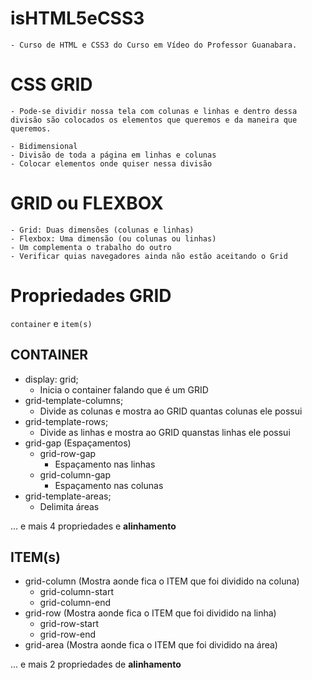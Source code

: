 # isHTML5eCSS3
    - Curso de HTML e CSS3 do Curso em Vídeo do Professor Guanabara.


# CSS GRID
    - Pode-se dividir nossa tela com colunas e linhas e dentro dessa divisão são colocados os elementos que queremos e da maneira que queremos. 

    - Bidimensional
    - Divisão de toda a página em linhas e colunas
    - Colocar elementos onde quiser nessa divisão

# GRID ou FLEXBOX
    - Grid: Duas dimensões (colunas e linhas)
    - Flexbox: Uma dimensão (ou colunas ou linhas)
    - Um complementa o trabalho do outro
    - Verificar quias navegadores ainda não estão aceitando o Grid

# Propriedades GRID
`container` e `item(s)`

## CONTAINER
 - display: grid; 
    - Inicia o container falando que é um GRID
 - grid-template-columns; 
    - Divide as colunas e mostra ao GRID quantas colunas ele possui
 - grid-template-rows; 
    - Divide as linhas e mostra ao GRID quanstas linhas ele possui
 - grid-gap (Espaçamentos)
    - grid-row-gap 
        - Espaçamento nas linhas
    - grid-column-gap 
        - Espaçamento nas colunas
- grid-template-areas; 
    - Delimita áreas

... e mais 4 propriedades e **alinhamento**

## ITEM(s)

- grid-column (Mostra aonde fica o ITEM que foi dividido na coluna)
    - grid-column-start
    - grid-column-end
- grid-row (Mostra aonde fica o ITEM que foi dividido na linha)
    - grid-row-start
    - grid-row-end
- grid-area (Mostra aonde fica o ITEM que foi dividido na área)

... e mais 2 propriedades de  **alinhamento**